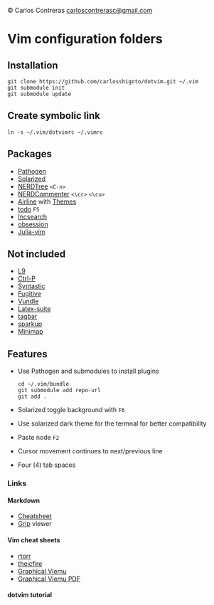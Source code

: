 &copy; Carlos Contreras
carloscontrerasc@gmail.com

Vim configuration folders
=========================

Installation
------------

    git clone https://github.com/carlosshigoto/dotvim.git ~/.vim
    git submodule init
    git submodule update


Create symbolic link
--------------------

    ln -s ~/.vim/dotvimrc ~/.vimrc

Packages
--------

* [Pathogen](https://github.com/tpope/vim-pathogen)
* [Solarized](https://github.com/altercation/vim-colors-solarized)
* [NERDTree](https://github.com/scrooloose/nerdtree) `<C-n>`
* [NERDCommenter](https://github.com/scrooloose/nerdcommenter) `<\cc>` `<\cu>`
* [Airline](https://github.com/vim-airline/vim-airline) with [Themes](https://github.com/vim-airline/vim-airline-themes)
* [todo](https://github.com/Dimercel/todo-vim) `F5`
* [Incsearch](https://github.com/haya14busa/incsearch)
* [obsession](https://github.com/tpope/vim-obsession)
* [Julia-vim](https://github.com/JuliaEditorSupport/julia-vim)

Not included
------------

* [L9](http://www.vim.org/scripts/script.php?script_id=3252)
* [Ctrl-P](https://github.com/kien/ctrlp.vim)
* [Syntastic](https://github.com/scrooloose/syntastic)
* [Fugitive](https://github.com/tpope/vim-fugitive)
* [Vundle](https://github.com/VundleVim/Vundle.vim)
* [Latex-suite](https://github.com/vim-latex/vim-latex)
* [tagbar](https://github.com/majutsushi/tagbar)
* [sparkup](https://github.com/rstacruz/sparkup)
* [Minimap](https://github.com/severin-lemaignan/vim-minimap)

Features
--------

* Use Pathogen and submodules to install plugins

    ```
    cd ~/.vim/bundle
    git submodule add repo-url
    git add .
    ```

* Solarized toggle background with `F6`
* Use solarized dark theme for the termnal for better compatibility
* Paste node `F2`
* Cursor movement continues to next/previous line
* Four (4) tab spaces

### Links

#### Markdown

* [Cheatsheet](https://github.com/adam-p/markdown-here/wiki/Markdown-Cheatsheet)
* [Grip](https://github.com/joeyespo/grip) viewer

#### Vim cheat sheets

* [rtorr](http://vim.rtorr.com/)
* [theicfire](http://vimsheet.com/)
* [Graphical Viemu](http://www.viemu.com/a_vi_vim_graphical_cheat_sheet_tutorial.html)
* [Graphical Viemu PDF](http://www.glump.net/files/2012/08/vi-vim-cheat-sheet-and-tutorial.pdf)

#### dotvim tutorial
